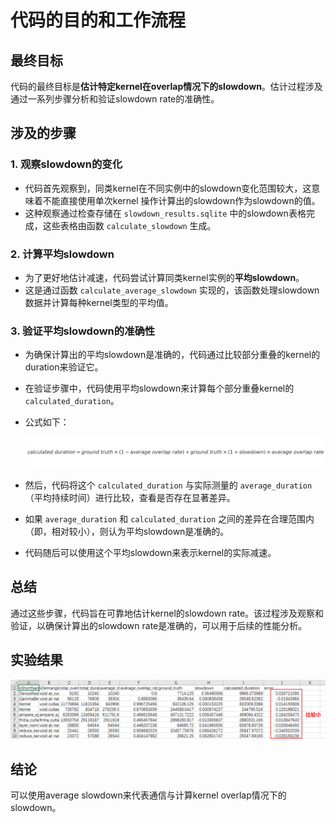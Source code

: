 # 代码的目的和工作流程

## 最终目标

代码的最终目标是**估计特定kernel在overlap情况下的slowdown**。估计过程涉及通过一系列步骤分析和验证slowdown rate的准确性。

## 涉及的步骤

### 1. 观察slowdown的变化

- 代码首先观察到，同类kernel在不同实例中的slowdown变化范围较大，这意味着不能直接使用单次kernel 操作计算出的slowdown作为slowdown的值。
- 这种观察通过检查存储在 `slowdown_results.sqlite` 中的slowdown表格完成，这些表格由函数 `calculate_slowdown` 生成。

### 2. 计算平均slowdown

- 为了更好地估计减速，代码尝试计算同类kernel实例的**平均slowdown**。
- 这是通过函数 `calculate_average_slowdown` 实现的，该函数处理slowdown数据并计算每种kernel类型的平均值。

### 3. 验证平均slowdown的准确性

- 为确保计算出的平均slowdown是准确的，代码通过比较部分重叠的kernel的duration来验证它。
- 在验证步骤中，代码使用平均slowdown来计算每个部分重叠kernel的 `calculated_duration`。
- 公式如下：
  
  ![](./figures/output.png)
  
- 然后，代码将这个 `calculated_duration` 与实际测量的 `average_duration`（平均持续时间）进行比较，查看是否存在显著差异。
- 如果 `average_duration` 和 `calculated_duration` 之间的差异在合理范围内（即，相对较小），则认为平均slowdown是准确的。
- 代码随后可以使用这个平均slowdown来表示kernel的实际减速。

## 总结

通过这些步骤，代码旨在可靠地估计kernel的slowdown rate。该过程涉及观察和验证，以确保计算出的slowdown rate是准确的，可以用于后续的性能分析。

## 实验结果

![](figures/18.png)

## 结论

可以使用average slowdown来代表通信与计算kernel overlap情况下的slowdown。